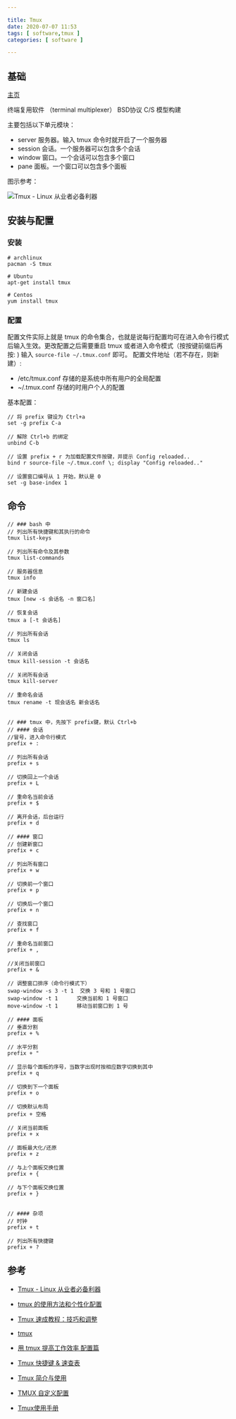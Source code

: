 ```yaml
---

title: Tmux
date: 2020-07-07 11:53
tags: [ software,tmux ]
categories: [ software ]

---
```


## 基础
[主页](https://github.com/tmux/tmux)

终端复用软件 （terminal multiplexer）
BSD协议
C/S 模型构建

主要包括以下单元模块：
- server 服务器。输入 tmux 命令时就开启了一个服务器
- session 会话。一个服务器可以包含多个会话
- window 窗口。一个会话可以包含多个窗口
- pane 面板。一个窗口可以包含多个面板

图示参考：

![Tmux - Linux 从业者必备利器](http://cenalulu.github.io/images/linux/tmux/concept.jpg)

## 安装与配置
### 安装
```
# archlinux
pacman -S tmux

# Ubuntu
apt-get install tmux

# Centos
yum install tmux

```
### 配置
配置文件实际上就是 tmux 的命令集合，也就是说每行配置均可在进入命令行模式后输入生效。更改配置之后需要重启 tmux 或者进入命令模式（按按键前缀后再按: ) 输入 ```source-file ~/.tmux.conf``` 即可。
配置文件地址（若不存在，则新建）:
- /etc/tmux.conf 存储的是系统中所有用户的全局配置
- ~/.tmux.conf 存储的时用户个人的配置

基本配置： 
```
// 将 prefix 键设为 Ctrl+a
set -g prefix C-a

// 解除 Ctrl+b 的绑定
unbind C-b

// 设置 prefix + r 为加载配置文件按键，并提示 Config reloaded..
bind r source-file ~/.tmux.conf \; display "Config reloaded.."

// 设置窗口编号从 1 开始，默认是 0
set -g base-index 1

```
 
## 命令
 
```
// ### bash 中
// 列出所有快捷键和其执行的命令
tmux list-keys
 
// 列出所有命令及其参数
tmux list-commands
 
// 服务器信息
tmux info
 
// 新建会话
tmux [new -s 会话名 -n 窗口名]
 
// 恢复会话
tmux a [-t 会话名]
 
// 列出所有会话
tmux ls
 
// 关闭会话
tmux kill-session -t 会话名
 
// 关闭所有会话
tmux kill-server
 
// 重命名会话
tmux rename -t 现会话名 新会话名
 
 
// ### tmux 中，先按下 prefix键，默认 Ctrl+b
// #### 会话
//冒号，进入命令行模式
prefix + :
 
// 列出所有会话
prefix + s
 
// 切换回上一个会话
prefix + L
 
// 重命名当前会话
prefix + $
 
// 离开会话，后台运行
prefix + d
 
// #### 窗口
// 创建新窗口
prefix + c
 
// 列出所有窗口
prefix + w
 
// 切换前一个窗口
prefix + p
 
// 切换后一个窗口
prefix + n
 
// 查找窗口
prefix + f
 
// 重命名当前窗口
prefix + ,
 
//关闭当前窗口
prefix + &
 
// 调整窗口排序（命令行模式下）
swap-window -s 3 -t 1  交换 3 号和 1 号窗口
swap-window -t 1      交换当前和 1 号窗口
move-window -t 1      移动当前窗口到 1 号
 
// #### 面板
// 垂直分割
prefix + %
 
// 水平分割
prefix + "
 
// 显示每个面板的序号，当数字出现时按相应数字切换到其中
prefix + q
 
// 切换到下一个面板
prefix + o
 
// 切换默认布局
prefix + 空格
 
// 关闭当前面板
prefix + x
 
// 面板最大化/还原
prefix + z
 
// 与上个面板交换位置
prefix + {
 
// 与下个面板交换位置
prefix + }
 
 
// #### 杂项
// 时钟
prefix + t
 
// 列出所有快捷键
prefix + ?
```
 
## 参考

- [Tmux - Linux 从业者必备利器](http://cenalulu.github.io/linux/tmux/)
- [tmux 的使用方法和个性化配置](http://mingxinglai.com/cn/2012/09/tmux/)
 
- [Tmux 速成教程：技巧和调整](http://blog.jobbole.com/87584/)
 
- [tmux](http://www.cnblogs.com/congbo/archive/2012/08/30/2649420.html)
 
- [用 tmux 提高工作效率 配置篇](http://wing2south.com/post/40670260768/tmux/)
 
- [Tmux 快捷键 & 速查表](https://gist.github.com/ryerh/14b7c24dfd623ef8edc7)
 
- [Tmux 简介与使用](http://kuanghy.github.io/2016/09/29/tmux)
 
- [TMUX 自定义配置](http://note4code.com/2016/07/03/tmux-%E8%87%AA%E5%AE%9A%E4%B9%89%E9%85%8D%E7%BD%AE/)
 
- [Tmux使用手册](http://louiszhai.github.io/2017/09/30/tmux/)
